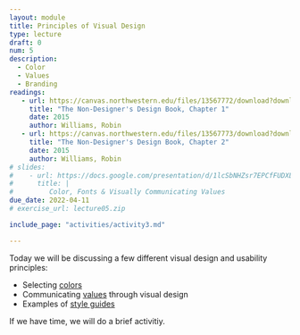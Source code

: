 ```yaml
---
layout: module
title: Principles of Visual Design
type: lecture
draft: 0
num: 5
description:
  - Color
  - Values
  - Branding
readings:
   - url: https://canvas.northwestern.edu/files/13567772/download?download_frd=1
     title: "The Non-Designer's Design Book, Chapter 1"
     date: 2015
     author: Williams, Robin
   - url: https://canvas.northwestern.edu/files/13567773/download?download_frd=1
     title: "The Non-Designer's Design Book, Chapter 2"
     date: 2015
     author: Williams, Robin
# slides:
#    - url: https://docs.google.com/presentation/d/1lcSbNHZsr7EPCfFUDXL-Dpszdbc_89B_3-uBcG875iQ/edit?usp=sharing
#      title: |
#         Color, Fonts & Visually Communicating Values
due_date: 2022-04-11
# exercise_url: lecture05.zip

include_page: "activities/activity3.md"

---
```


Today we will be discussing a few different visual design and usability principles:

* Selecting [colors](../css-reference/color/)
* Communicating <a href="https://docs.google.com/document/d/1Vv5tPZ8UjqJNYO9pCp_PQhxHT8qoGY09deKX6uygUFA/edit?usp=sharing" target="_blank">values</a> through visual design
* Examples of [style guides](../css-reference/style-guides/)

If we have time, we will do a brief activitiy.